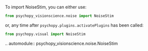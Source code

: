 To import NoiseStim, you can either use:
```python
from psychopy_visionscience.noise import NoiseStim
```
or, any time after `psychopy.plugins.activatePlugins` has been called:
```python
from psychopy.visual import NoiseStim
```

.. automodule:: psychopy_visionscience.noise.NoiseStim